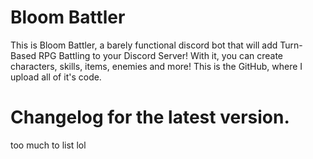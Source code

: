 # Bloom Battler
This is Bloom Battler, a barely functional discord bot that will add Turn-Based RPG Battling to your Discord Server! With it, you can create characters, skills, items, enemies and more! This is the GitHub, where I upload all of it's code.

# Changelog for the latest version.
too much to list lol
